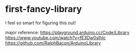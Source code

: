 # first-fancy-library

I feel so smart for figuring this out!

major reference:
https://playground.arduino.cc/Code/Library
https://www.youtube.com/watch?v=fE3Dw0slhIc
https://github.com/RalphBacon/ArduinoLibrary

